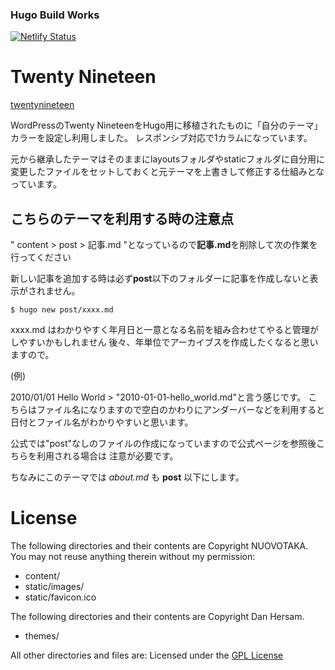 ### Hugo Build Works

[![Netlify Status](https://api.netlify.com/api/v1/badges/6b1c4628-1acf-45b8-8d8b-4a42b230cdf4/deploy-status)](https://app.netlify.com/sites/festive-yonath-368f8e/deploys)

# Twenty Nineteen
[twentynineteen](http://themes.gohugo.io/twentynineteen-hugo/)

WordPressのTwenty NineteenをHugo用に移植されたものに「自分のテーマ」カラーを設定し利用しました。
レスポンシブ対応で1カラムになっています。

元から継承したテーマはそのままにlayoutsフォルダやstaticフォルダに自分用に変更したファイルをセットしておくと元テーマを上書きして修正する仕組みとなっています。

## こちらのテーマを利用する時の注意点

" content > post > 記事.md "となっているので**記事.md**を削除して次の作業を行ってください

新しい記事を追加する時は必ず**post**以下のフォルダーに記事を作成しないと表示がされません。
```
$ hugo new post/xxxx.md
```

xxxx.md はわかりやすく年月日と一意となる名前を組み合わせてやると管理がしやすいかもしれません
後々、年単位でアーカイブスを作成したくなると思いますので。

(例)

2010/01/01 Hello World > "2010-01-01-hello_world.md"と言う感じです。
こちらはファイル名になりますので空白のかわりにアンダーバーなどを利用すると日付とファイル名がわかりやすいと思います。

公式では"post"なしのファイルの作成になっていますので公式ページを参照後こちらを利用される場合は
注意が必要です。

ちなみにこのテーマでは *about.md* も **post** 以下にします。

# License

The following directories and their contents are Copyright NUOVOTAKA. You may not reuse anything therein without my permission:

+ content/
+ static/images/
+ static/favicon.ico

The following directories and their contents are Copyright Dan Hersam.

+ themes/

All other directories and files are:
Licensed under the [GPL License](LICENSE.md)
